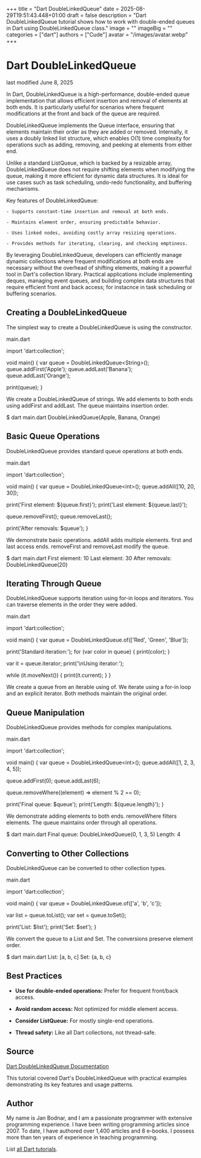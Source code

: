 +++
title = "Dart DoubleLinkedQueue"
date = 2025-08-29T19:51:43.448+01:00
draft = false
description = "Dart DoubleLinkedQueue tutorial shows how to work with double-ended queues in Dart using DoubleLinkedQueue class."
image = ""
imageBig = ""
categories = ["dart"]
authors = ["Cude"]
avatar = "/images/avatar.webp"
+++

# Dart DoubleLinkedQueue

last modified June 8, 2025

In Dart, DoubleLinkedQueue is a high-performance, double-ended
queue implementation that allows efficient insertion and removal of elements at
both ends. It is particularly useful for scenarios where frequent modifications
at the front and back of the queue are required.

DoubleLinkedQueue implements the Queue interface,
ensuring that elements maintain their order as they are added or removed.
Internally, it uses a doubly linked list structure, which enables O(1)
time complexity for operations such as adding, removing, and peeking at
elements from either end.

Unlike a standard ListQueue, which is backed by a resizable array,
DoubleLinkedQueue does not require shifting elements when modifying
the queue, making it more efficient for dynamic data structures. It is ideal for
use cases such as task scheduling, undo-redo functionality, and buffering
mechanisms.

Key features of DoubleLinkedQueue:

    - Supports constant-time insertion and removal at both ends.

    - Maintains element order, ensuring predictable behavior.

    - Uses linked nodes, avoiding costly array resizing operations.

    - Provides methods for iterating, clearing, and checking emptiness.

By leveraging DoubleLinkedQueue, developers can efficiently manage
dynamic collections where frequent modifications at both ends are necessary
without the overhead of shifting elements, making it a powerful tool in Dart's
collection library. Practical applications include implementing deques, managing
event queues, and building complex data structures that require efficient front
and back access; for instacnce in task scheduling or buffering scenarios.

## Creating a DoubleLinkedQueue

The simplest way to create a DoubleLinkedQueue is using the constructor.

main.dart
  

import 'dart:collection';

void main() {
  var queue = DoubleLinkedQueue&lt;String&gt;();
  queue.addFirst('Apple');
  queue.addLast('Banana');
  queue.addLast('Orange');

  print(queue);
}

We create a DoubleLinkedQueue of strings. We add elements to both ends using
addFirst and addLast. The queue maintains insertion order.

$ dart main.dart
DoubleLinkedQueue(Apple, Banana, Orange)

## Basic Queue Operations

DoubleLinkedQueue provides standard queue operations at both ends.

main.dart
  

import 'dart:collection';

void main() {
  var queue = DoubleLinkedQueue&lt;int&gt;();
  queue.addAll([10, 20, 30]);
  
  print('First element: ${queue.first}');
  print('Last element: ${queue.last}');
  
  queue.removeFirst();
  queue.removeLast();
  
  print('After removals: $queue');
}

We demonstrate basic operations. addAll adds multiple elements. first and last
access ends. removeFirst and removeLast modify the queue.

$ dart main.dart
First element: 10
Last element: 30
After removals: DoubleLinkedQueue(20)

## Iterating Through Queue

DoubleLinkedQueue supports iteration using for-in loops and
iterators. You can traverse elements in the order they were added.

main.dart
  

import 'dart:collection';

void main() {
  var queue = DoubleLinkedQueue.of(['Red', 'Green', 'Blue']);
  
  print('Standard iteration:');
  for (var color in queue) {
    print(color);
  }

  var it = queue.iterator;
  print('\nUsing iterator:');
  
  while (it.moveNext()) {
    print(it.current);
  }
}

We create a queue from an iterable using of. We iterate using a for-in loop
and an explicit iterator. Both methods maintain the original order.

## Queue Manipulation

DoubleLinkedQueue provides methods for complex manipulations.

main.dart
  

import 'dart:collection';

void main() {
  var queue = DoubleLinkedQueue&lt;int&gt;();
  queue.addAll([1, 2, 3, 4, 5]);
  
  queue.addFirst(0);
  queue.addLast(6);
  
  queue.removeWhere((element) =&gt; element % 2 == 0);
  
  print('Final queue: $queue');
  print('Length: ${queue.length}');
}

We demonstrate adding elements to both ends. removeWhere filters
elements. The queue maintains order through all operations.

$ dart main.dart
Final queue: DoubleLinkedQueue(0, 1, 3, 5)
Length: 4

## Converting to Other Collections

DoubleLinkedQueue can be converted to other collection types.

main.dart
  

import 'dart:collection';

void main() {
  var queue = DoubleLinkedQueue.of(['a', 'b', 'c']);
  
  var list = queue.toList();
  var set = queue.toSet();
  
  print('List: $list');
  print('Set: $set');
}

We convert the queue to a List and Set. The
conversions preserve element order.

$ dart main.dart
List: [a, b, c]
Set: {a, b, c}

## Best Practices

- **Use for double-ended operations:** Prefer for frequent front/back access.

- **Avoid random access:** Not optimized for middle element access.

- **Consider ListQueue:** For mostly single-end operations.

- **Thread safety:** Like all Dart collections, not thread-safe.

## Source

[Dart DoubleLinkedQueue Documentation](https://api.dart.dev/stable/dart-collection/DoubleLinkedQueue-class.html)

This tutorial covered Dart's DoubleLinkedQueue with practical examples
demonstrating its key features and usage patterns.

## Author

My name is Jan Bodnar, and I am a passionate programmer with extensive
programming experience. I have been writing programming articles since 2007.
To date, I have authored over 1,400 articles and 8 e-books. I possess more
than ten years of experience in teaching programming.

List [all Dart tutorials](/dart/).